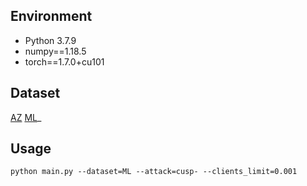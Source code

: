 
## Environment
+ Python 3.7.9
+ numpy==1.18.5
+ torch==1.7.0+cu101

## Dataset


[AZ](https://drive.google.com/drive/folders/1TIuakhYMokIDTTX-wO4xrUvbgRUJTddB?usp=drive_link)
[ML](https://drive.google.com/drive/folders/1HG9MvioE3CCfXev1s5NUebufo8N4xZUX?usp=drive_link)_
## Usage


`python main.py --dataset=ML --attack=cusp- --clients_limit=0.001`

